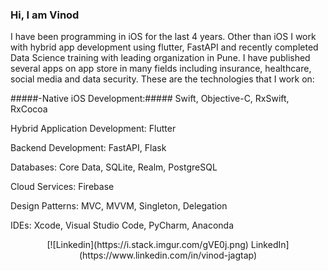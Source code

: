 ### Hi, I am Vinod

I have been programming in iOS for the last 4 years. Other than iOS I work with hybrid app development using flutter, FastAPI and recently completed Data Science training with leading organization in Pune. I have published several apps on app store in many fields including insurance, healthcare, social media and data security.
These are the technologies that I work on:

#####-Native iOS Development:##### Swift, Objective-C, RxSwift, RxCocoa

Hybrid Application Development: Flutter

Backend Development: FastAPI, Flask

Databases: Core Data, SQLite, Realm, PostgreSQL

Cloud Services: Firebase

Design Patterns: MVC, MVVM, Singleton, Delegation

IDEs: Xcode, Visual Studio Code, PyCharm, Anaconda

<center>[![Linkedin](https://i.stack.imgur.com/gVE0j.png) LinkedIn](https://www.linkedin.com/in/vinod-jagtap)</center>